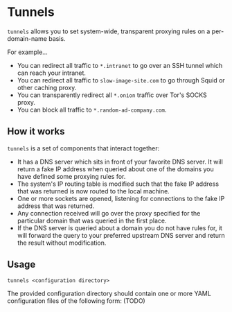 # Tunnels

`tunnels` allows you to set system-wide, transparent proxying rules on a per-domain-name basis.

For example...

* You can redirect all traffic to `*.intranet` to go over an SSH tunnel which can reach your intranet.
* You can redirect all traffic to `slow-image-site.com` to go through Squid or other caching proxy.
* You can transparently redirect all `*.onion` traffic over Tor's SOCKS proxy.
* You can block all traffic to `*.random-ad-company.com`.

## How it works

`tunnels` is a set of components that interact together:

* It has a DNS server which sits in front of your favorite DNS server. It will return a fake IP address when queried about one of the domains you have defined some proxying rules for.
* The system's IP routing table is modified such that the fake IP address that was returned is now routed to the local machine.
* One or more sockets are opened, listening for connections to the fake IP address that was returned.
* Any connection received will go over the proxy specified for the particular domain that was queried in the first place.
* If the DNS server is queried about a domain you do not have rules for, it will forward the query to your preferred upstream DNS server and return the result without modification.

## Usage

	tunnels <configuration directory>

The provided configuration directory should contain one or more YAML configuration files of the following form: (TODO)
